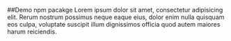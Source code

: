 ##Demo npm pacakge
Lorem ipsum dolor sit amet, consectetur adipisicing elit. Rerum nostrum possimus neque eaque eius, dolor enim nulla quisquam eos culpa, voluptate suscipit illum dignissimos officia quod autem maiores harum reiciendis.